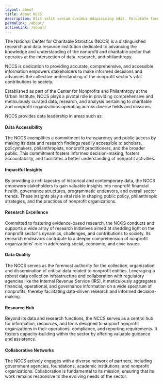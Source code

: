 ```yaml
---
layout: about
title: About NCCS
description: Elit velit veniam ducimus adipisicing odit. Voluptate facere sed iste accusamus quae consequatur, excepturi Harum.
permalink: /about/
activeLink: /about/
---
```




The National Center for Charitable Statistics (NCCS) is a distinguished research and data resource institution dedicated to advancing the knowledge and understanding of the nonprofit and charitable sector that operates at the intersection of data, research, and philanthropy. 

NCCS is dedication to providing accurate, comprehensive, and accessible information empowers stakeholders to make informed decisions and advances the collective understanding of the nonprofit sector's vital contributions to society.

Established as part of the Center for Nonprofits and Philanthropy at the Urban Institute, NCCS plays a pivotal role in providing comprehensive and meticulously curated data, research, and analysis pertaining to charitable and nonprofit organizations operating across diverse fields and missions. 

NCCS provides data leadership in areas such as: 

#### Data Accessibility 

The NCCS exemplifies a commitment to transparency and public access by making its data and research findings readily accessible to scholars, policymakers, philanthropists, nonprofit practitioners, and the broader public. This commitment fosters informed decision-making, fosters accountability, and facilitates a better understanding of nonprofit activities.

#### Impactful Insights 

By providing a rich tapestry of historical and contemporary data, the NCCS empowers stakeholders to gain valuable insights into nonprofit financial health, governance structures, programmatic endeavors, and overall sector trends. These insights play a vital role in shaping public policy, philanthropic strategies, and the practices of nonprofit organizations.

#### Research Excellence 

Committed to fostering evidence-based research, the NCCS conducts and supports a wide array of research initiatives aimed at shedding light on the nonprofit sector's dynamics, challenges, and contributions to society. Its research endeavors contribute to a deeper comprehension of nonprofit organizations' role in addressing social, economic, and civic issues.

#### Data Quality 

The NCCS serves as the foremost authority for the collection, organization, and dissemination of critical data related to nonprofit entities. Leveraging a robust data collection infrastructure and collaboration with regulatory agencies like the Internal Revenue Service (IRS), it meticulously aggregates financial, operational, and governance information on a wide spectrum of nonprofits, thereby facilitating data-driven research and informed decision-making.

#### Resource Hub

Beyond its data and research functions, the NCCS serves as a central hub for information, resources, and tools designed to support nonprofit organizations in their operations, compliance, and reporting requirements. It fosters capacity-building within the sector by offering valuable guidance and assistance.

#### Collaborative Networks

The NCCS actively engages with a diverse network of partners, including government agencies, foundations, academic institutions, and nonprofit organizations. Collaboration is fundamental to its mission, ensuring that its work remains responsive to the evolving needs of the sector.




